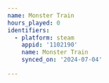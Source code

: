 ```yaml
---
name: Monster Train
hours_played: 0
identifiers:
  - platform: steam
    appid: '1102190'
    name: Monster Train
    synced_on: '2024-07-04'

---
```

